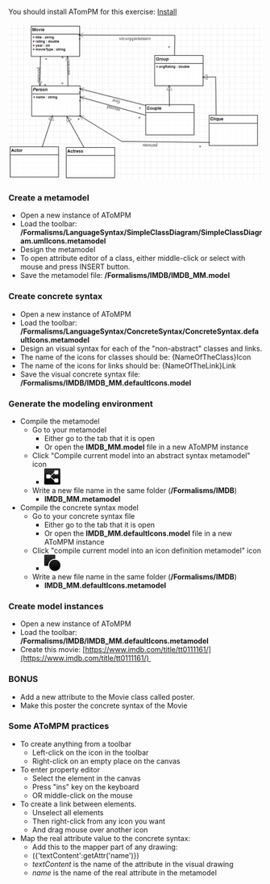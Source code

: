 You should install ATomPM for this exercise: [Install](../AToMPM&#32;Installation.md)

![imdb MM](../images/IMDB-simple-1.png)

### Create a metamodel

*   Open a new instance of AToMPM
*   Load the toolbar: **/Formalisms/__LanguageSyntax__/SimpleClassDiagram/SimpleClassDiagram.umlIcons.metamodel**
*   Design the metamodel
*   To open attribute editor of a class, either middle-click or select with mouse and press INSERT button.
*   Save the metamodel file: **/Formalisms/IMDB/IMDB_MM.model**

### Create concrete syntax

*   Open a new instance of AToMPM
*   Load the toolbar: **/Formalisms/__LanguageSyntax__/ConcreteSyntax/ConcreteSyntax.defaultIcons.metamodel**
*   Design an visual syntax for each of the "non-abstract" classes and links.
*   The name of the icons for classes should be: {NameOfTheClass}Icon
*   The name of the icons for links should be: {NameOfTheLink}Link
*   Save the visual concrete syntax file: **/Formalisms/IMDB/IMDB_MM.defaultIcons.model**

### Generate the modeling environment

*   Compile the metamodel
    *   Go to your metamodel
        *   Either go to the tab that it is open
        *   Or open the **IMDB_MM.model** file in a new AToMPM instance
    *   Click "Compile current model into an abstract syntax metamodel" icon
        *   ![compile MM](../images/compileToASMM.icon.png)
    *   Write a new file name in the same folder (**/Formalisms/IMDB**)
        *   **IMDB_MM.metamodel**
*   Compile the concrete syntax model
    *   Go to your concrete syntax file
        *   Either go to the tab that it is open
        *   Or open the **IMDB_MM.defaultIcons.model** file in a new AToMPM instance
    *   Click "compile current model into an icon definition metamodel" icon
        *   ![compile icon MM](../images/compileToCSMM.icon.png)
    *   Write a new file name in the same folder (**/Formalisms/IMDB**)
        *   **IMDB_MM.defaultIcons.metamodel**

### Create model instances

*   Open a new instance of AToMPM
*   Load the toolbar: **/Formalisms/IMDB/IMDB_MM.defaultIcons.metamodel**
*   Create this movie: [https://www.imdb.com/title/tt0111161/](https://www.imdb.com/title/tt0111161/) 

### BONUS

*   Add a new attribute to the Movie class called poster.
*   Make this poster the concrete syntax of the Movie

### Some AToMPM practices

*   To create anything from a toolbar
    *   Left-click on the icon in the toolbar
    *   Right-click on an empty place on the canvas
*   To enter property editor
    *   Select the element in the canvas
    *   Press "ins" key on the keyboard
    *   OR middle-click on the mouse
*   To create a link between elements.
    *   Unselect all elements
    *   Then right-click from any icon you want
    *   And drag mouse over another icon
*   Map the real attribute value to the concrete syntax:
    *   Add this to the mapper part of any drawing: 
    *   ({'textContent':getAttr('name')})
    *   _textContent_ is the name of the attribute in the visual drawing
    *   _name_ is the name of the real attribute in the metamodel
